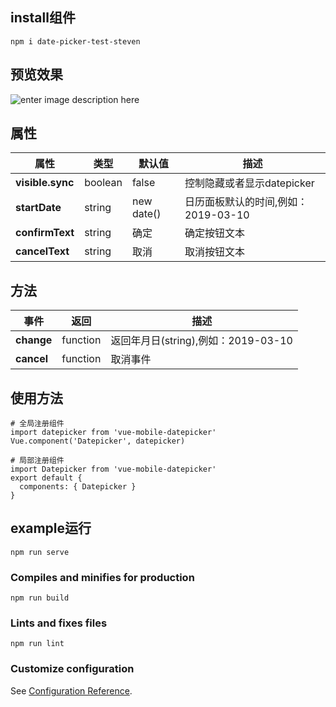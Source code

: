 ## install组件
```
npm i date-picker-test-steven
```
## 预览效果
![enter image description here](https://github.com/zuorong/vue-mobile-datepicker/blob/master/src/assets/preview.jpg?raw=true)
## 属性
| 属性  | 类型  |  默认值 | 描述  |
| ------------ | ------------ | ------------ | ------------ |
| **visible.sync**  |  boolean  |  false  |  控制隐藏或者显示datepicker  |
| **startDate**  |  string  |  new date()  |  日历面板默认的时间,例如：2019-03-10  |
| **confirmText**  |  string  |  确定  |  确定按钮文本  |
| **cancelText**  |  string  |  取消  |  取消按钮文本  |

## 方法
| 事件  | 返回  | 描述  |
| ------------ | ------------ | ------------ |
|  **change**  |  function  |  返回年月日(string),例如：2019-03-10 |
|  **cancel**  |  function  |  取消事件 |
## 使用方法
```
# 全局注册组件
import datepicker from 'vue-mobile-datepicker'
Vue.component('Datepicker', datepicker)
```
```
# 局部注册组件
import Datepicker from 'vue-mobile-datepicker'
export default {
  components: { Datepicker }
}
```
## example运行
```
npm run serve
```

### Compiles and minifies for production
```
npm run build
```

### Lints and fixes files
```
npm run lint
```

### Customize configuration
See [Configuration Reference](https://cli.vuejs.org/config/).
